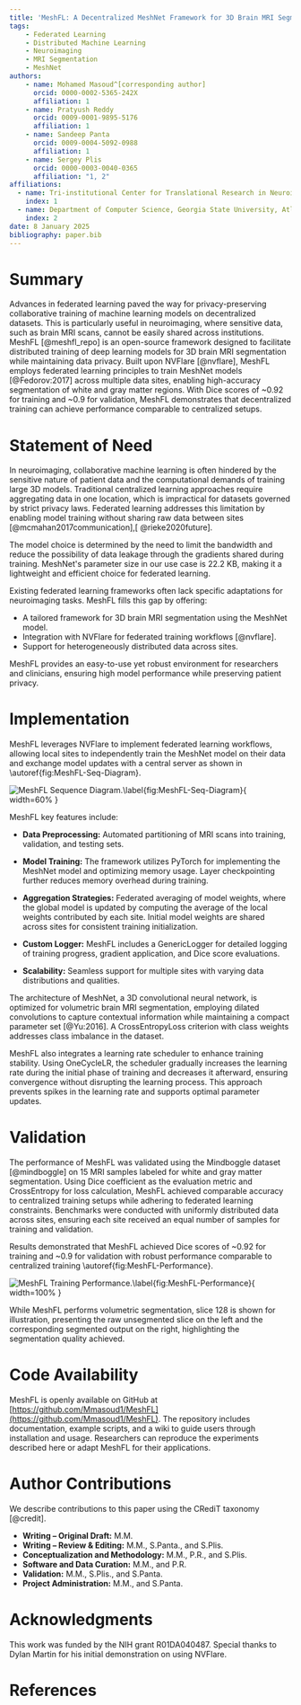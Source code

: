 ```yaml
---
title: 'MeshFL: A Decentralized MeshNet Framework for 3D Brain MRI Segmentation'
tags:
    - Federated Learning
    - Distributed Machine Learning
    - Neuroimaging
    - MRI Segmentation
    - MeshNet
authors:
    - name: Mohamed Masoud^[corresponding author]
      orcid: 0000-0002-5365-242X
      affiliation: 1
    - name: Pratyush Reddy
      orcid: 0009-0001-9895-5176
      affiliation: 1       
    - name: Sandeep Panta
      orcid: 0009-0004-5092-0988
      affiliation: 1     
    - name: Sergey Plis
      orcid: 0000-0003-0040-0365
      affiliation: "1, 2"      
affiliations:
  - name: Tri-institutional Center for Translational Research in Neuroimaging and Data Science (TReNDS), Georgia State University, Georgia Institute of Technology, Emory University, Atlanta, United States of America
    index: 1
  - name: Department of Computer Science, Georgia State University, Atlanta, United States of America
    index: 2
date: 8 January 2025
bibliography: paper.bib
---
```


# Summary

Advances in federated learning paved the way for privacy-preserving collaborative training of machine learning models on decentralized datasets. This is particularly useful in neuroimaging, where sensitive data, such as brain MRI scans, cannot be easily shared across institutions. MeshFL [@meshfl_repo] is an open-source framework designed to facilitate distributed training of deep learning models for 3D brain MRI segmentation while maintaining data privacy. Built upon NVFlare [@nvflare], MeshFL employs federated learning principles to train MeshNet models [@Fedorov:2017] across multiple data sites, enabling high-accuracy segmentation of white and gray matter regions. With Dice scores of ~0.92 for training and ~0.9 for validation, MeshFL demonstrates that decentralized training can achieve performance comparable to centralized setups.

# Statement of Need

In neuroimaging, collaborative machine learning is often hindered by the sensitive nature of patient data and the computational demands of training large 3D models. Traditional centralized learning approaches require aggregating data in one location, which is impractical for datasets governed by strict privacy laws. Federated learning addresses this limitation by enabling model training without sharing raw data between sites [@mcmahan2017communication],[ @rieke2020future].

The model choice is determined by the need to limit the bandwidth and reduce the possibility of data leakage through the gradients shared during training. MeshNet's parameter size in our use case is 22.2 KB, making it a lightweight and efficient choice for federated learning.

Existing federated learning frameworks often lack specific adaptations for neuroimaging tasks. MeshFL fills this gap by offering:

- A tailored framework for 3D brain MRI segmentation using the MeshNet model.
- Integration with NVFlare for federated training workflows [@nvflare].
- Support for heterogeneously distributed data across sites.


MeshFL provides an easy-to-use yet robust environment for researchers and clinicians, ensuring high model performance while preserving patient privacy. 

# Implementation

MeshFL leverages NVFlare to implement federated learning workflows, allowing local sites to independently train the MeshNet model on their data and exchange model updates with a central server as shown in \autoref{fig:MeshFL-Seq-Diagram}. 

![MeshFL Sequence Diagram.\label{fig:MeshFL-Seq-Diagram}](MeshFL-Seq-Diagram.png){ width=60% }

MeshFL key features include:

- **Data Preprocessing:** Automated partitioning of MRI scans into training, validation, and testing sets.

- **Model Training:** The framework utilizes PyTorch for implementing the MeshNet model and optimizing memory usage. Layer checkpointing further reduces memory overhead during training.

- **Aggregation Strategies:** Federated averaging of model weights, where the global model is updated by computing the average of the local weights contributed by each site. Initial model weights are shared across sites for consistent training initialization.

- **Custom Logger:** MeshFL includes a GenericLogger for detailed logging of training progress, gradient application, and Dice score evaluations.

- **Scalability:** Seamless support for multiple sites with varying data distributions and qualities.

The architecture of MeshNet, a 3D convolutional neural network, is optimized for volumetric brain MRI segmentation, employing dilated convolutions to capture contextual information while maintaining a compact parameter set [@Yu:2016]. A CrossEntropyLoss criterion with class weights addresses class imbalance in the dataset. 

MeshFL also integrates a learning rate scheduler to enhance training stability. Using OneCycleLR, the scheduler gradually increases the learning rate during the initial phase of training and decreases it afterward, ensuring convergence without disrupting the learning process. This approach prevents spikes in the learning rate and supports optimal parameter updates.


# Validation

The performance of MeshFL was validated using the Mindboggle dataset [@mindboggle] on 15 MRI samples labeled for white and gray matter segmentation. Using Dice coefficient as the evaluation metric and CrossEntropy for loss calculation, MeshFL achieved comparable accuracy to centralized training setups while adhering to federated learning constraints. Benchmarks were conducted with uniformly distributed data across sites, ensuring each site received an equal number of samples for training and validation.

Results demonstrated that MeshFL achieved Dice scores of ~0.92 for training and ~0.9 for validation with robust performance comparable to centralized training  \autoref{fig:MeshFL-Performance}. 

![MeshFL Training Performance.\label{fig:MeshFL-Performance}](MeshFL-Performance.png){ width=100% }

While MeshFL performs volumetric segmentation, slice 128 is shown for illustration, presenting the raw unsegmented slice on the left and the corresponding segmented output on the right, highlighting the segmentation quality achieved.

# Code Availability

MeshFL is openly available on GitHub at [https://github.com/Mmasoud1/MeshFL](https://github.com/Mmasoud1/MeshFL). The repository includes documentation, example scripts, and a wiki to guide users through installation and usage. Researchers can reproduce the experiments described here or adapt MeshFL for their applications.

# Author Contributions

We describe contributions to this paper using the CRediT taxonomy [@credit].
- **Writing – Original Draft:** M.M.
- **Writing – Review & Editing:** M.M., S.Panta., and S.Plis.
- **Conceptualization and Methodology:** M.M., P.R., and S.Plis.
- **Software and Data Curation:** M.M., and P.R.
- **Validation:** M.M., S.Plis., and S.Panta.
- **Project Administration:** M.M., and S.Panta.

# Acknowledgments

This work was funded by the NIH grant R01DA040487. Special thanks to Dylan Martin for his initial demonstration on using NVFlare.

# References
